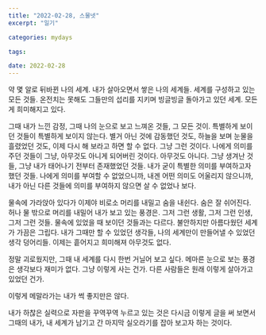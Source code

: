 ```yaml
---
title: "2022-02-28, 스물넷"
excerpt: "일기"

categories: mydays

tags: 

date: 2022-02-28
---
```


약 몇 알로 뒤바뀐 나의 세계. 내가 살아오면서 쌓은 나의 세계들. 세계를 구성하고 있는 모든 것들. 온전치는 못해도 그들만의 섭리를 지키며 빙글빙글 돌아가고 있던 세계. 모든 게 희미해지고 있다.  

그때 내가 느낀 감정, 그때 나의 눈으로 보고 느껴온 것들, 그 모든 것이. 특별하게 보이던 것들이 특별하게 보이지 않는다. 별거 아닌 것에 감동했던 것도, 하늘을 보며 눈물을 흘렸었던 것도, 이제 다시 해 보라고 하면 할 수 없다. 그냥 그런 것이다. 나에게 의미를 주던 것들이 그냥, 아무것도 아니게 되어버린 것이다. 아무것도 아니다. 그냥 생겨난 것들, 그냥 내가 태어나기 전부터 존재했었던 것들. 내가 굳이 특별한 의미를 부여하고자 했던 것들. 나에게 의미를 부여할 수 없었으니까, 내겐 어떤 의미도 어울리지 않으니까, 내가 아닌 다른 것들에 의미를 부여하지 않으면 살 수 없었나 보다.  

물속에 가라앉아 있다가 이제야 비로소 머리를 내밀고 숨을 내쉰다. 숨은 잘 쉬어진다. 허나 물 밖으로 머리를 내밀어 내가 보고 있는 풍경은. 그저 그런 생활, 그저 그런 인생, 그저 그런 것들. 물속에 있었을 때 보이던 것들과는 다르다. 불안하지만 아름다웠던 세계가 가끔은 그립다. 내가 그때만 할 수 있었던 생각들, 나의 세계만이 만들어낼 수 있었던 생각 덩어리들. 이제는 흩어지고 희미해져 아무것도 없다.  

정말 괴로웠지만, 그때 내 세계를 다시 한번 거닐어 보고 싶다. 메마른 눈으로 보는 풍경은 생각보다 재미가 없다. 그냥 이렇게 사는 건가. 다른 사람들은 원래 이렇게 살아가고 있었던 건가.  

이렇게 메말라가는 내가 썩 좋지만은 않다.   

내가 하찮은 실력으로 자판을 꾸역꾸역 누르고 있는 것은 다시금 이렇게 글을 써 보면서 그때의 내가, 내 세계가 남기고 간 마지막 실오라기를 잡아 보고자 하는 것이다.  
